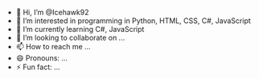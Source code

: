 - 👋 Hi, I’m @Icehawk92
- 👀 I’m interested in programming in Python, HTML, CSS, C#, JavaScript
- 🌱 I’m currently learning C#, JavaScript
- 💞️ I’m looking to collaborate on ...
- 📫 How to reach me ...
- 😄 Pronouns: ...
- ⚡ Fun fact: ...

<!---
Icehawk92/Icehawk92 is a ✨ special ✨ repository because its `README.md` (this file) appears on your GitHub profile.
You can click the Preview link to take a look at your changes.
--->
